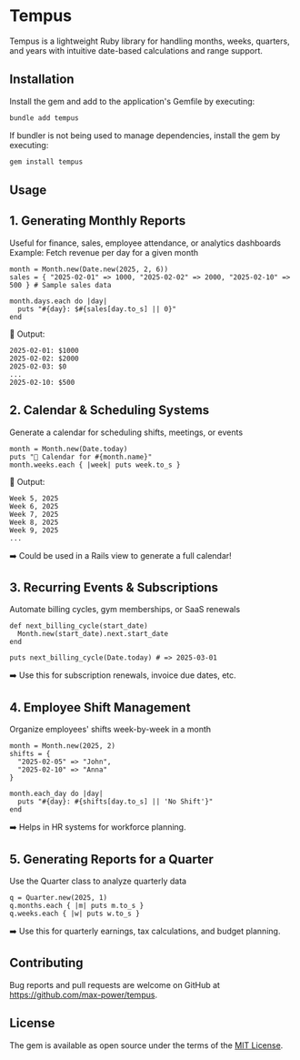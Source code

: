 # Tempus

Tempus is a lightweight Ruby library for handling months, weeks, quarters, and years with intuitive date-based calculations and range support.

## Installation

Install the gem and add to the application's Gemfile by executing:

```bash
bundle add tempus
```

If bundler is not being used to manage dependencies, install the gem by executing:

```bash
gem install tempus
```

## Usage

## 1. Generating Monthly Reports

Useful for finance, sales, employee attendance, or analytics dashboards
Example: Fetch revenue per day for a given month

```
month = Month.new(Date.new(2025, 2, 6))
sales = { "2025-02-01" => 1000, "2025-02-02" => 2000, "2025-02-10" => 500 } # Sample sales data

month.days.each do |day|
  puts "#{day}: $#{sales[day.to_s] || 0}"
end
```

📌 Output:
```
2025-02-01: $1000  
2025-02-02: $2000  
2025-02-03: $0  
...
2025-02-10: $500  
```

## 2. Calendar & Scheduling Systems

Generate a calendar for scheduling shifts, meetings, or events

```
month = Month.new(Date.today)
puts "📅 Calendar for #{month.name}"
month.weeks.each { |week| puts week.to_s }
```

📌 Output:
```
Week 5, 2025
Week 6, 2025
Week 7, 2025
Week 8, 2025
Week 9, 2025
...
```

➡️ Could be used in a Rails view to generate a full calendar!

## 3. Recurring Events & Subscriptions

Automate billing cycles, gym memberships, or SaaS renewals

```
def next_billing_cycle(start_date)
  Month.new(start_date).next.start_date
end

puts next_billing_cycle(Date.today) # => 2025-03-01
```

➡️ Use this for subscription renewals, invoice due dates, etc.

## 4. Employee Shift Management

Organize employees' shifts week-by-week in a month

```
month = Month.new(2025, 2)
shifts = {
  "2025-02-05" => "John",
  "2025-02-10" => "Anna"
}

month.each_day do |day|
  puts "#{day}: #{shifts[day.to_s] || 'No Shift'}"
end
```

➡️ Helps in HR systems for workforce planning.


## 5. Generating Reports for a Quarter

Use the Quarter class to analyze quarterly data

```
q = Quarter.new(2025, 1)
q.months.each { |m| puts m.to_s }
q.weeks.each { |w| puts w.to_s }
```

➡️ Use this for quarterly earnings, tax calculations, and budget planning.


## Contributing

Bug reports and pull requests are welcome on GitHub at https://github.com/max-power/tempus.

## License

The gem is available as open source under the terms of the [MIT License](https://opensource.org/licenses/MIT).




